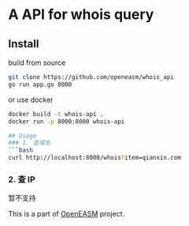 # A API for whois query
## Install
build from source
```bash
git clone https://github.com/openeasm/whois_api
go run app.go 8000
```
or use docker
```bash
docker build -t whois-api .
docker run -p 8000:8000 whois-api
```

```bash
## Usage
### 1. 查域名
```bash
curl http://localhost:8000/whois?item=qianxin.com
```
### 2. 查 IP
暂不支持

This is a part of [OpenEASM]() project.